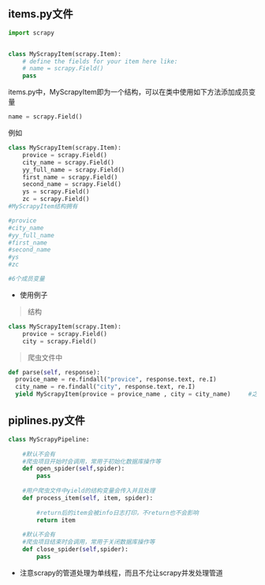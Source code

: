 ## items.py文件

```python
import scrapy


class MyScrapyItem(scrapy.Item):
    # define the fields for your item here like:
    # name = scrapy.Field()
    pass
```

items.py中，MyScrapyItem即为一个结构，可以在类中使用如下方法添加成员变量

```python
name = scrapy.Field()
```

例如

```python
class MyScrapyItem(scrapy.Item):
    provice = scrapy.Field()
    city_name = scrapy.Field()
    yy_full_name = scrapy.Field()
    first_name = scrapy.Field()
    second_name = scrapy.Field()
    ys = scrapy.Field()
    zc = scrapy.Field()
#MyScrapyItem结构拥有 

#provice 
#city_name 
#yy_full_name 
#first_name 
#second_name 
#ys 
#zc

#6个成员变量
```

* 使用例子

> 结构

```python
class MyScrapyItem(scrapy.Item):
    provice = scrapy.Field()
    city = scrapy.Field()
```

> 爬虫文件中

```python
def parse(self, response):
  provice_name = re.findall("provice", response.text, re.I)
  city_name = re.findall("city", response.text, re.I)
  yield MyScrapyItem(provice = provice_name , city = city_name)		#之后就会交给管道处理
```





## piplines.py文件

```python
class MyScrapyPipeline: 
  
    #默认不会有
    #爬虫项目开始时会调用，常用于初始化数据库操作等
  	def open_spider(self,spider):
        pass
      
    #用户爬虫文件中yield的结构变量会传入并且处理
    def process_item(self, item, spider):
      
      	#return后的item会被info日志打印，不return也不会影响
        return item
      
    #默认不会有
    #爬虫项目结束时会调用，常用于关闭数据库操作等
    def close_spider(self,spider):
        pass
```

* 注意scrapy的管道处理为单线程，而且不允让scrapy并发处理管道
